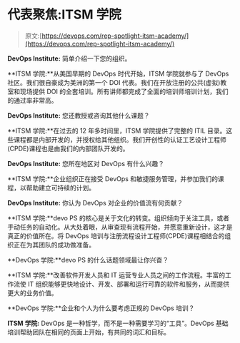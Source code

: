 # 代表聚焦:ITSM 学院

> 原文:[https://devops.com/rep-spotlight-itsm-academy/](https://devops.com/rep-spotlight-itsm-academy/)

**DevOps Institute:** 简单介绍一下您的组织。

**ITSM 学院:**从美国早期的 DevOps 时代开始，ITSM 学院就参与了 DevOps 社区。我们很自豪成为美洲的第一个 DOI 代表。我们在开放注册的公共(虚拟)教室和现场提供 DOI 的全套培训。所有讲师都完成了全面的培训师培训计划，我们的通过率非常高。

**DevOps Institute:** 您还教授或咨询其他什么课题？

**ITSM 学院:**在过去的 12 年多时间里，ITSM 学院提供了完整的 ITIL 目录。这些课程都是内部开发的，并授权给其他组织。我们开创性的认证工艺设计工程师(CPDE)课程也是由我们的内部团队开发的。

**DevOps Institute:** 您所在地区对 DevOps 有什么兴趣？

**ITSM 学院:**企业组织正在接受 DevOps 和敏捷服务管理，并参加我们的课程，以帮助建立可持续的计划。

**DevOps Institute:** 你认为 DevOps 对企业的价值流有何贡献？

**ITSM 学院:**devo PS 的核心是关于文化的转变。组织倾向于关注工具，或者手动任务的自动化。从大处着眼，从审查现有流程开始，并愿意重新设计，这才是真正的价值所在。将 DevOps 培训与注册流程设计工程师(CPDE)课程相结合的组织正在为其团队的成功做准备。

**DevOps 学院:**devo PS 的什么话题领域最让你兴奋？

**ITSM 学院:**改善软件开发人员和 IT 运营专业人员之间的工作流程。丰富的工作流使 IT 组织能够更快地设计、开发、部署和运行可靠的软件和服务，从而提供更大的业务价值。

**DevOps 学院:**企业和个人为什么要考虑正规的 DevOps 培训？

**ITSM 学院:** DevOps 是一种哲学，而不是一种需要学习的“工具”。DevOps 基础培训帮助团队在相同的页面上开始，有共同的词汇和目标。